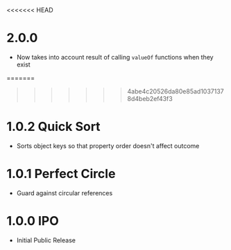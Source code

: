 <<<<<<< HEAD
# 2.0.0

- Now takes into account result of calling `valueOf` functions when they exist

=======
>>>>>>> 4abe4c20526da80e85ad10371378d4beb2ef43f3
# 1.0.2 Quick Sort

- Sorts object keys so that property order doesn't affect outcome

# 1.0.1 Perfect Circle

- Guard against circular references

# 1.0.0 IPO

- Initial Public Release
